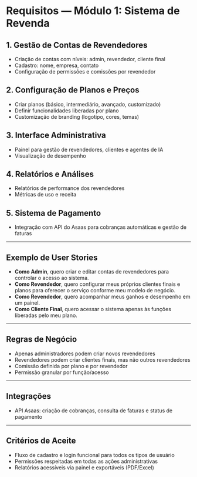 # Requisitos — Módulo 1: Sistema de Revenda

## 1. Gestão de Contas de Revendedores
- Criação de contas com níveis: admin, revendedor, cliente final
- Cadastro: nome, empresa, contato
- Configuração de permissões e comissões por revendedor

## 2. Configuração de Planos e Preços
- Criar planos (básico, intermediário, avançado, customizado)
- Definir funcionalidades liberadas por plano
- Customização de branding (logotipo, cores, temas)

## 3. Interface Administrativa
- Painel para gestão de revendedores, clientes e agentes de IA
- Visualização de desempenho

## 4. Relatórios e Análises
- Relatórios de performance dos revendedores
- Métricas de uso e receita

## 5. Sistema de Pagamento
- Integração com API do Asaas para cobranças automáticas e gestão de faturas

---

## Exemplo de User Stories

- **Como Admin**, quero criar e editar contas de revendedores para controlar o acesso ao sistema.
- **Como Revendedor**, quero configurar meus próprios clientes finais e planos para oferecer o serviço conforme meu modelo de negócio.
- **Como Revendedor**, quero acompanhar meus ganhos e desempenho em um painel.
- **Como Cliente Final**, quero acessar o sistema apenas às funções liberadas pelo meu plano.

---

## Regras de Negócio
- Apenas administradores podem criar novos revendedores
- Revendedores podem criar clientes finais, mas não outros revendedores
- Comissão definida por plano e por revendedor
- Permissão granular por função/acesso

---

## Integrações
- API Asaas: criação de cobranças, consulta de faturas e status de pagamento

---

## Critérios de Aceite
- Fluxo de cadastro e login funcional para todos os tipos de usuário
- Permissões respeitadas em todas as ações administrativas
- Relatórios acessíveis via painel e exportáveis (PDF/Excel)